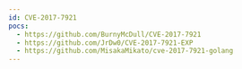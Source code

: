 ```yaml
---
id: CVE-2017-7921
pocs:
  - https://github.com/BurnyMcDull/CVE-2017-7921
  - https://github.com/JrDw0/CVE-2017-7921-EXP
  - https://github.com/MisakaMikato/cve-2017-7921-golang
---
```

